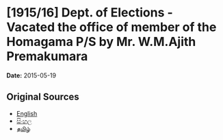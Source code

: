 # [1915/16] Dept. of Elections - Vacated the office of member of the Homagama P/S by Mr. W.M.Ajith Premakumara

**Date:** 2015-05-19

## Original Sources

- [English](https://documents.gov.lk/view/extra-gazettes/2015/5/1915-16_E.pdf)
- [සිංහල](https://documents.gov.lk/view/extra-gazettes/2015/5/1915-16_S.pdf)
- [தமிழ்](https://documents.gov.lk/view/extra-gazettes/2015/5/1915-16_T.pdf)
